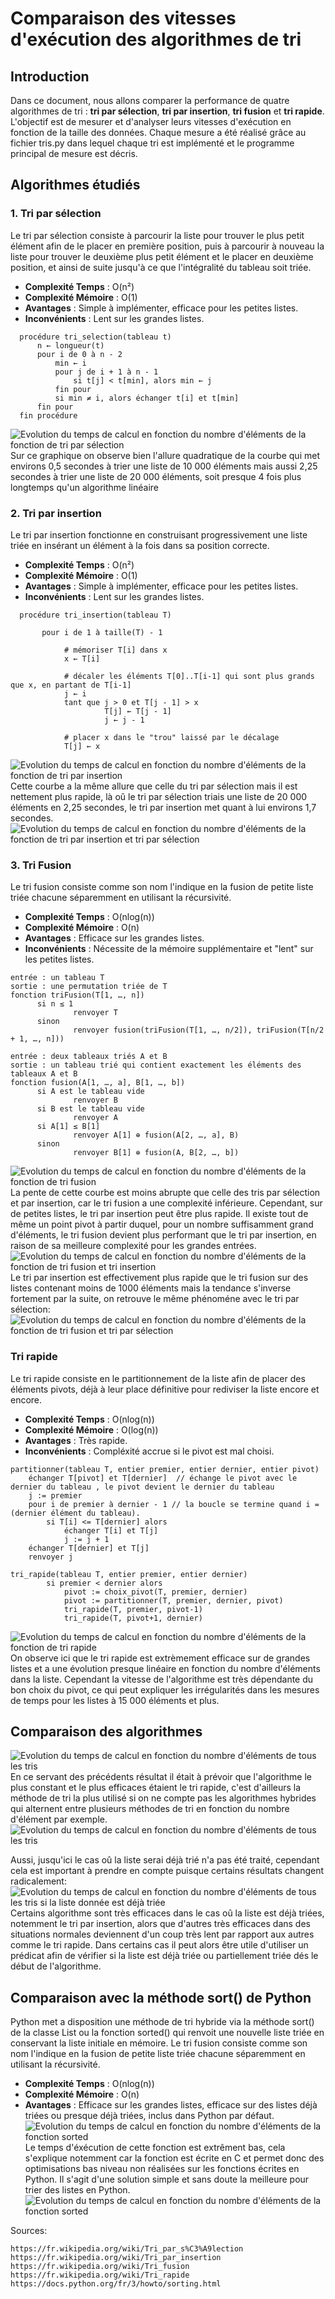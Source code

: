 # Comparaison des vitesses d'exécution des algorithmes de tri

## Introduction

Dans ce document, nous allons comparer la performance de quatre algorithmes de tri : **tri par sélection**, **tri par insertion**, **tri fusion** et **tri rapide**. L'objectif est de mesurer et d'analyser leurs vitesses d'exécution en fonction de la taille des données.
Chaque mesure a été réalisé grâce au fichier tris.py dans lequel chaque tri est implémenté et le programme principal de mesure est décris.
## Algorithmes étudiés

### 1. Tri par sélection
Le tri par sélection consiste à parcourir la liste pour trouver le plus petit élément afin de le placer en première position, puis à parcourir à nouveau la liste pour trouver le deuxième plus petit élément et le placer en deuxième position, et ainsi de suite jusqu'à ce que l'intégralité du tableau soit triée.
  
- **Complexité Temps** : O(n²)  
- **Complexité Mémoire** : O(1)  
- **Avantages** : Simple à implémenter, efficace pour les petites listes.  
- **Inconvénients** : Lent sur les grandes listes.    
  
```pseudo
  procédure tri_selection(tableau t)
      n ← longueur(t) 
      pour i de 0 à n - 2
          min ← i       
          pour j de i + 1 à n - 1
              si t[j] < t[min], alors min ← j
          fin pour
          si min ≠ i, alors échanger t[i] et t[min]
      fin pour
  fin procédure
```
![Evolution du temps de calcul en fonction du nombre d'éléments de la fonction de tri par sélection](ressources/tri_selection_20000+elt.png)
Sur ce graphique on observe bien l'allure quadratique de la courbe qui met environs 0,5 secondes à trier une liste de 10 000 éléments mais aussi 2,25 secondes à trier une liste de 20 000 éléments, soit presque 4 fois plus longtemps qu'un algorithme linéaire

### 2. Tri par insertion

Le tri par insertion fonctionne en construisant progressivement une liste triée en insérant un élément à la fois dans sa position correcte.

- **Complexité Temps** : O(n²)
- **Complexité Mémoire** : O(1)
- **Avantages** : Simple à implémenter, efficace pour les petites listes.
- **Inconvénients** : Lent sur les grandes listes. 
```pseudo
  procédure tri_insertion(tableau T)
  
       pour i de 1 à taille(T) - 1

            # mémoriser T[i] dans x
            x ← T[i]                            

            # décaler les éléments T[0]..T[i-1] qui sont plus grands que x, en partant de T[i-1]
            j ← i                               
            tant que j > 0 et T[j - 1] > x
                     T[j] ← T[j - 1]
                     j ← j - 1

            # placer x dans le "trou" laissé par le décalage
            T[j] ← x 
```
![Evolution du temps de calcul en fonction du nombre d'éléments de la fonction de tri par insertion](ressources/tri_insertion_20000+elt.png)
Cette courbe a la même allure que celle du tri par sélection mais il est nettement plus rapide, là oû le tri par sélection triais une liste de 20 000 éléments en 2,25 secondes, le tri par insertion met quant à lui environs 1,7 secondes.
![Evolution du temps de calcul en fonction du nombre d'éléments de la fonction de tri par insertion et tri par sélection](ressources/tri_insertion_tri_selection_20000+elt.png)


### 3. Tri Fusion

Le tri fusion consiste comme son nom l'indique en la fusion de petite liste triée chacune séparemment en utilisant la récursivité.
- **Complexité Temps** : O(nlog(n))
- **Complexité Mémoire** : O(n)
- **Avantages** : Efficace sur les grandes listes.
- **Inconvénients** : Nécessite de la mémoire supplémentaire et "lent" sur les petites listes. 

```pseudo 
entrée : un tableau T
sortie : une permutation triée de T
fonction triFusion(T[1, …, n])
      si n ≤ 1
              renvoyer T
      sinon
              renvoyer fusion(triFusion(T[1, …, n/2]), triFusion(T[n/2 + 1, …, n]))
```
```pseudo 
entrée : deux tableaux triés A et B
sortie : un tableau trié qui contient exactement les éléments des tableaux A et B
fonction fusion(A[1, …, a], B[1, …, b])
      si A est le tableau vide
              renvoyer B
      si B est le tableau vide
              renvoyer A
      si A[1] ≤ B[1]
              renvoyer A[1] ⊕ fusion(A[2, …, a], B)
      sinon
              renvoyer B[1] ⊕ fusion(A, B[2, …, b])
```
![Evolution du temps de calcul en fonction du nombre d'éléments de la fonction de tri fusion](ressources/tri_fusion_20000+elt.png)
La pente de cette courbe est moins abrupte que celle des tris par sélection et par insertion, car le tri fusion a une complexité inférieure. Cependant, sur de petites listes, le tri par insertion peut être plus rapide. Il existe tout de même un point pivot à partir duquel, pour un nombre suffisamment grand d'éléments, le tri fusion devient plus performant que le tri par insertion, en raison de sa meilleure complexité pour les grandes entrées.
![Evolution du temps de calcul en fonction du nombre d'éléments de la fonction de tri fusion et tri insertion](ressources/tri_fusion_tri_insertion_2500+elt.png)
Le tri par insertion est effectivement plus rapide que le tri fusion sur des listes contenant moins de 1000 éléments mais la tendance s'inverse fortement par la suite, on retrouve le même phénoméne avec le tri par sélection:
![Evolution du temps de calcul en fonction du nombre d'éléments de la fonction de tri fusion et tri par sélection](ressources/tri_fusion_tri_selection_400+elt.png)

### Tri rapide
Le tri rapide consiste en le partitionnement de la liste afin de placer des éléments pivots, déjà à leur place définitive pour rediviser la liste encore et encore.
- **Complexité Temps** : O(nlog(n))
- **Complexité Mémoire** : O(log(n))
- **Avantages** : Très rapide.
- **Inconvénients** : Compléxité accrue si le pivot est mal choisi. 


```pseudo
partitionner(tableau T, entier premier, entier dernier, entier pivot)
    échanger T[pivot] et T[dernier]  // échange le pivot avec le dernier du tableau , le pivot devient le dernier du tableau
    j := premier
    pour i de premier à dernier - 1 // la boucle se termine quand i = (dernier élément du tableau).
        si T[i] <= T[dernier] alors
            échanger T[i] et T[j]
            j := j + 1
    échanger T[dernier] et T[j]
    renvoyer j
```
```pseudo
tri_rapide(tableau T, entier premier, entier dernier)
        si premier < dernier alors
            pivot := choix_pivot(T, premier, dernier)
            pivot := partitionner(T, premier, dernier, pivot)
            tri_rapide(T, premier, pivot-1)
            tri_rapide(T, pivot+1, dernier)
```
![Evolution du temps de calcul en fonction du nombre d'éléments de la fonction de tri rapide](ressources/tri_rapide_20000+elt.png)
On observe ici que le tri rapide est extrèmement efficace sur de grandes listes et a une évolution presque linéaire en fonction du nombre d'éléments dans la liste. Cependant la vitesse de l'algorithme est très dépendante du bon choix du pivot, ce qui peut expliquer les irrégularités dans les mesures de temps pour les listes à 15 000 éléments et plus.

## Comparaison des algorithmes
![Evolution du temps de calcul en fonction du nombre d'éléments de tous les tris](ressources/all_tri_20000+.png)
En ce servant des précédents résultat il était à prévoir que l'algorithme le plus constant et le plus efficaces étaient le tri rapide, c'est d'ailleurs la méthode de tri la plus utilisé si on ne compte pas les algorithmes hybrides qui alternent entre plusieurs méthodes de tri en fonction du nombre d'élément par exemple.
![Evolution du temps de calcul en fonction du nombre d'éléments de tous les tris](ressources/all_tri_1600+.png)

Aussi, jusqu'ici le cas oû la liste serai déjà trié n'a pas été traité, cependant cela est important à prendre en compte puisque certains résultats changent radicalement: 
![Evolution du temps de calcul en fonction du nombre d'éléments de tous les tris si la liste donnée est déjà triée](ressources/all_tri_20000+_deja_triee.png)
Certains algorithme sont très efficaces dans le cas oû la liste est déjà triées, notemment le tri par insertion, alors que d'autres très efficaces dans des situations normales deviennent d'un coup très lent par rapport aux autres comme le tri rapide. Dans certains cas il peut alors être utile d'utiliser un prédicat afin de vérifier si la liste est déjà triée ou partiellement triée dés le début de l'algorithme.

## Comparaison avec la méthode sort() de Python
Python met a disposition une méthode de tri hybride via la méthode sort() de la classe List ou la fonction sorted() qui renvoit une nouvelle liste triée en conservant la liste initiale en mémoire.
Le tri fusion consiste comme son nom l'indique en la fusion de petite liste triée chacune séparemment en utilisant la récursivité.
- **Complexité Temps** : O(nlog(n))
- **Complexité Mémoire** : O(n)
- **Avantages** : Efficace sur les grandes listes, efficace sur des listes déjà triées ou presque déjà triées, inclus dans Python par défaut.
![Evolution du temps de calcul en fonction du nombre d'éléments de la fonction sorted](ressources/sorted_20000+.png)
Le temps d'éxécution de cette fonction est extrêment bas, cela s'explique notemment car la fonction est écrite en C et permet donc des optimisations bas niveau non réalisées sur les fonctions écrites en Python.
Il s'agit d'une solution simple et sans doute la meilleure pour trier des listes en Python.
![Evolution du temps de calcul en fonction du nombre d'éléments de la fonction sorted](ressources/all_tri+sorted_20000+.png)

Sources:
```
https://fr.wikipedia.org/wiki/Tri_par_s%C3%A9lection
https://fr.wikipedia.org/wiki/Tri_par_insertion
https://fr.wikipedia.org/wiki/Tri_fusion
https://fr.wikipedia.org/wiki/Tri_rapide
https://docs.python.org/fr/3/howto/sorting.html
```